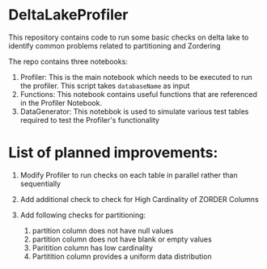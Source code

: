 # DeltaLakeProfiler
This repository contains code to run some basic checks on delta lake to identify common problems related to partitioning and Zordering

The repo contains three notebooks:
  1. Profiler: This is the main notebook which needs to be executed to run the profiler. This script takes ```databaseName``` as input
  2. Functions: This notebook contains useful functions that are referenced in the Profiler Notebook.
  3. DataGenerator: This notebbok is used to simulate various test tables required to test the Profiler's functionality
  
  
# List of planned improvements:
  1. Modify Profiler to run checks on each table in parallel rather than sequentially
  2. Add additional check to check for High Cardinality of ZORDER Columns
  3. Add following checks for partitioning: 
    
      1. partition column does not have null values
      2. partition column does not have blank or empty values
      3. Paritition column has low cardinality
      4. Partitition column provides a uniform data distribution
